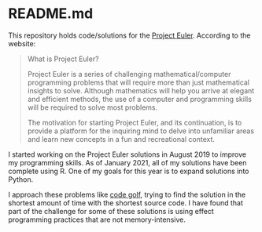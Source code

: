 # README.md

This repository holds code/solutions for the [Project Euler](https://projecteuler.net/). According to the website: 

> What is Project Euler?
>
> Project Euler is a series of challenging mathematical/computer programming problems that will require more than just mathematical insights to solve. Although mathematics will help you arrive at elegant and efficient methods, the use of a computer and programming skills will be required to solve most problems.
>
> The motivation for starting Project Euler, and its continuation, is to provide a platform for the inquiring mind to delve into unfamiliar areas and learn new concepts in a fun and recreational context.

I started working on the Project Euler solutions in August 2019 to improve my programming skills. As of January 2021, all of my solutions have been complete using R. One of my goals for this year is to expand solutions into Python. 

I approach these problems like [code golf](https://en.wikipedia.org/wiki/Code_golf), trying to find the solution in the shortest amount of time with the shortest source code. I have found that part of the challenge for some of these solutions is using effect programming practices that are not memory-intensive. 
